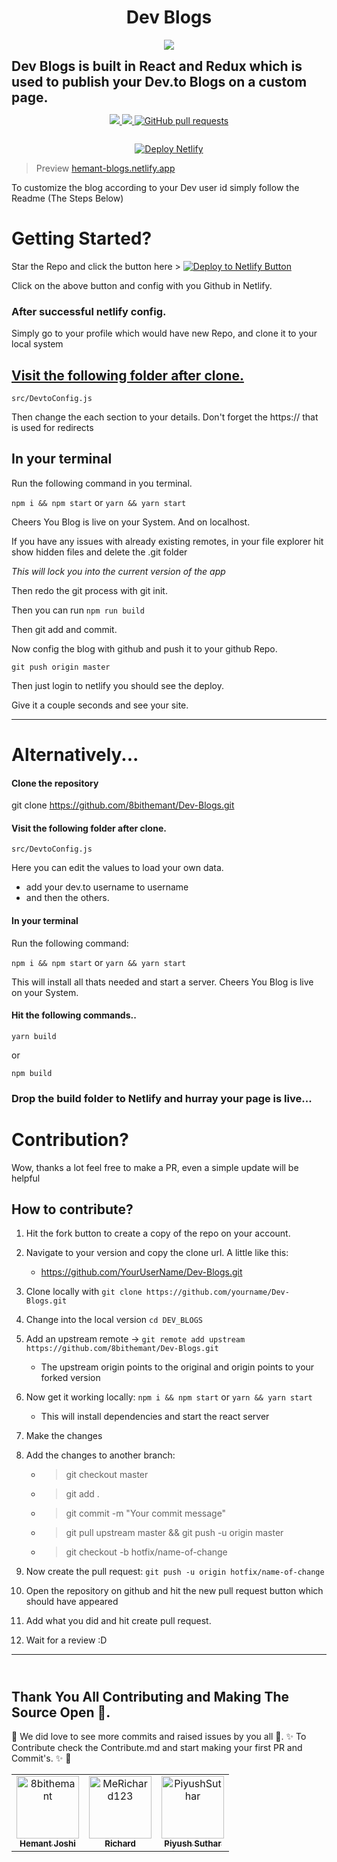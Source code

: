 <h1 align="center">Dev Blogs</h1>
<p align="center">
<img src="https://dev-to-uploads.s3.amazonaws.com/i/w352xfxy8kyc1micn5pz.png" />
   
   <p align="center">
   <h2 style="margin:auto;"> Dev Blogs is built in React and Redux which is used to publish your Dev.to Blogs on a custom page. </h2>
 <!--  <img src="https://visitor-badge.glitch.me/badge?page_id=8bithemant.Dev-Blogs"/> -->
</p>
   </p>

<p align="center">
  <a href="https://app.netlify.com/sites/hemant-blog/deploys" target="_blank">
    <img src="https://api.netlify.com/api/v1/badges/c5b6a364-e4d6-4b81-a09b-628e39e84d5b/deploy-status"></img>
  </a>
  <a href="https://github.com/8bithemant/Dev-Blogs/issues">
    <img src="https://img.shields.io/github/issues/8bithemant/Dev-Blogs?style=flat-square"></img>
  </a>
   <a href="https://github.com/8bithemant/Dev-Blogs/pulls">
      <img alt="GitHub pull requests" src="https://img.shields.io/github/issues-pr/8bithemant/Dev-Blogs?style=flat-square" />
   </a>
</p>

<p align="center">
   <a aria-label="License" href="https://github.com/8bithemant/Dev-Blogs/license.md">
    <img alt="" src="https://img.shields.io/npm/l/next.svg?style=for-the-badge&labelColor=000000">
   </a>
  
  </p>
<p align="center">
<a href="https://app.netlify.com/start/deploy?repository=https://github.com/8bithemant/Dev-Blogs">
   <img alt="Deploy Netlify" src="https://www.netlify.com/img/deploy/button.svg"/>
   </a>
</p>

> Preview
> [hemant-blogs.netlify.app](https://hemant-blogs.netlify.app)

To customize the blog according to your Dev user id simply follow the Readme (The Steps Below)

# Getting Started?

Star the Repo and click the button here >
[![Deploy to Netlify Button](https://www.netlify.com/img/deploy/button.svg)](https://app.netlify.com/start/deploy?repository=https://github.com/8bithemant/Dev-Blogs)

Click on the above button and config with you Github in Netlify.

### After successful netlify config.

Simply go to your profile which would have new Repo, and clone it to your local system

## <u>Visit the following folder after clone.</u>

`src/DevtoConfig.js`

Then change the each section to your details.
Don't forget the https:// that is used for redirects

## In your terminal

Run the following command in you terminal.

`npm i && npm start`
or
`yarn && yarn start`

Cheers You Blog is live on your System. And on localhost.

If you have any issues with already existing remotes, in your file explorer hit show
hidden files and delete the .git folder

_This will lock you into the current version of the app_

Then redo the git process with git init.

Then you can run `npm run build`

Then git add and commit.

Now config the blog with github and push it to your github Repo.

`git push origin master`

Then just login to netlify you should see the deploy.

Give it a couple seconds and see your site.

---

# Alternatively...

#### Clone the repository

git clone https://github.com/8bithemant/Dev-Blogs.git

#### Visit the following folder after clone.

`src/DevtoConfig.js`

Here you can edit the values to load your own data.

- add your dev.to username to username
- and then the others.

#### In your terminal

Run the following command:

`npm i && npm start`
or
`yarn && yarn start`

This will install all thats needed and start a server.
Cheers You Blog is live on your System.

#### Hit the following commands..

`yarn build`

or

`npm build`

### Drop the build folder to Netlify and hurray your page is live...

# Contribution?

Wow, thanks a lot feel free to make a PR, even a simple update will be helpful

## How to contribute?

1. Hit the fork button to create a copy of the repo on your account.

2. Navigate to your version and copy the clone url. A little like this:

   - https://github.com/YourUserName/Dev-Blogs.git

3. Clone locally with `git clone https://github.com/yourname/Dev-Blogs.git`

4. Change into the local version `cd DEV_BLOGS`

5. Add an upstream remote -> `git remote add upstream https://github.com/8bithemant/Dev-Blogs.git`

   - The upstream origin points to the original and origin points to your forked version

6. Now get it working locally:
   `npm i && npm start`
   or
   `yarn && yarn start`

   - This will install dependencies and start the react server

7. Make the changes

8. Add the changes to another branch:

   - > git checkout master
   - > git add .
   - > git commit -m "Your commit message"
   - > git pull upstream master && git push -u origin master
   - > git checkout -b hotfix/name-of-change

9. Now create the pull request: `git push -u origin hotfix/name-of-change`

10. Open the repository on github and hit the new pull request button which should have appeared

11. Add what you did and hit create pull request.

12. Wait for a review :D

---

## <br /> Thank You All Contributing and Making The Source Open :stars:.
:tada: We did love to see more commits and raised issues by you all :tada:.
:sparkles: To Contribute check the Contribute.md and start making your first PR and Commit's. :sparkles: :tada:
<table>
<tr>
                <td align="center">
                    <a href="https://github.com/8bithemant">
                        <img src="https://avatars0.githubusercontent.com/u/62112099?v=4" width="100;" alt="8bithemant"/>
                        <br />
                        <sub><b>Hemant Joshi</b></sub>
                    </a>
                </td>
                <td align="center">
                    <a href="https://github.com/MeRichard123">
                        <img src="https://avatars2.githubusercontent.com/u/51269862?v=4" width="100;" alt="MeRichard123"/>
                        <br />
                        <sub><b>Richard</b></sub>
                    </a>
                </td>
                <td align="center">
                    <a href="https://github.com/PiyushSuthar">
                        <img src="https://avatars1.githubusercontent.com/u/32237558?v=4" width="100;" alt="PiyushSuthar"/>
                        <br />
                        <sub><b>Piyush Suthar</b></sub>
                    </a>
                </td></tr>
</table>
